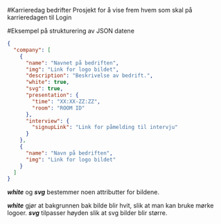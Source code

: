 #Karrieredag bedrifter
Prosjekt for å vise frem hvem som skal på karrieredagen til Login

#Eksempel på strukturering av JSON datene
```json
{
  "company": [
    {
      "name": "Navnet på bedriften",
      "img": "Link for logo bildet",
      "description": "Beskrivelse av bedrift.",
      "white": true,
      "svg": true,
      "presentation": {
        "time": "XX:XX-ZZ:ZZ",
        "room": "ROOM ID"
      },
      "interview": {
        "signupLink": "Link for påmelding til intervju"
      }
    },
    {
      "name": "Navn på bedriften",
      "img": "Link for logo bildet"
    }
  ]
}
```

***white*** og ***svg*** bestemmer noen attributter for bildene. 

***white*** gjør at bakgrunnen bak bilde blir hvit, slik at man kan bruke mørke logoer.
***svg*** tilpasser høyden slik at svg bilder blir større.

